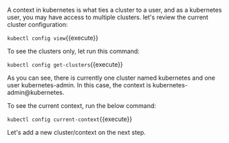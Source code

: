 
A context in kubernetes is what ties a cluster to a user, and as a kubernetes user, you may have access to multiple clusters. 
let's review the current cluster configuration:

`kubectl config view`{{execute}}

To see the clusters only, let run this command:

`kubectl config get-clusters`{{execute}}

As you can see, there is currently one cluster named kubernetes and one user kubernetes-admin. In this case, the context is kubernetes-admin@kubernetes.

To see the current context, run the below command:

`kubectl config current-context`{{execute}}

Let's  add a new cluster/context on the next step.


